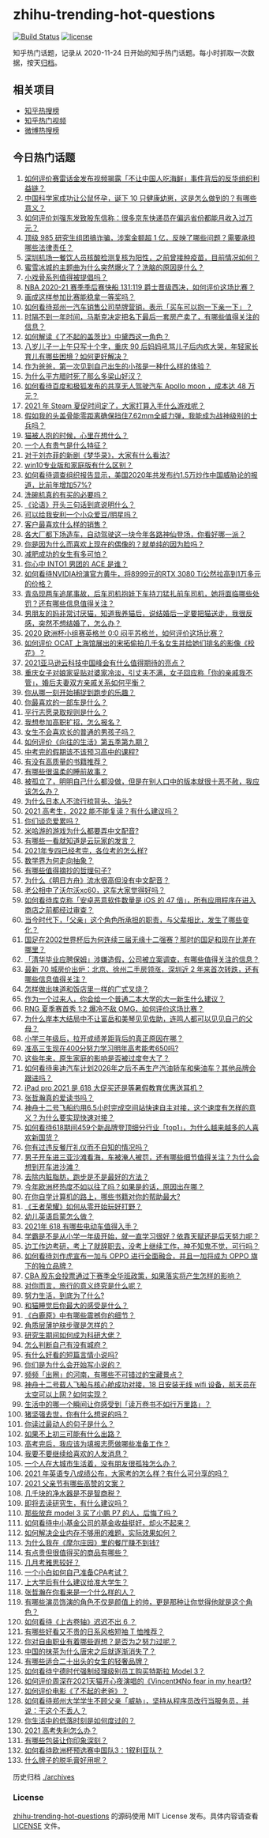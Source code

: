 # zhihu-trending-hot-questions

[![Build Status](https://github.com/justjavac/zhihu-trending-hot-questions/workflows/ci/badge.svg?branch=master)](https://github.com/justjavac/zhihu-trending-hot-questions/actions)
[![license](https://img.shields.io/github/license/justjavac/zhihu-trending-hot-questions)](https://github.com/justjavac/zhihu-trending-hot-questions/blob/master/LICENSE)

知乎热门话题，记录从 2020-11-24 日开始的知乎热门话题。每小时抓取一次数据，按天[归档](./archives)。

## 相关项目

- [知乎热搜榜](https://github.com/justjavac/zhihu-trending-top-search)
- [知乎热门视频](https://github.com/justjavac/zhihu-trending-hot-video)
- [微博热搜榜](https://github.com/justjavac/weibo-trending-hot-search)

## 今日热门话题

<!-- BEGIN -->
<!-- 最后更新时间 Sat Jun 19 2021 17:01:32 GMT+0800 (China Standard Time) -->

1. [如何评价赛雷话金发布视频揭露「不让中国人吃海鲜」事件背后的反华组织利益链？](https://www.zhihu.com/question/465827983)
2. [中国科学家成功让公鼠怀孕，诞下 10
   只健康幼崽，这是怎么做到的？有哪些意义？](https://www.zhihu.com/question/465862552)
3. [如何评价刘强东发致股东信称：很多京东快递员在偏远省份都能月收入过万元？](https://www.zhihu.com/question/465738678)
4. [顶级 985 研究生组团搞诈骗，涉案金额超 1
   亿，反映了哪些问题？需要承担哪些法律责任？](https://www.zhihu.com/question/465557339)
5. [深圳机场一餐饮人员核酸检测复核为阳性，之前曾接种疫苗，目前情况如何？](https://www.zhihu.com/question/465742318)
6. [蜜雪冰城的主题曲为什么突然爆火了？洗脑的原因是什么？](https://www.zhihu.com/question/464996660)
7. [小戏骨系列值得被提倡吗？](https://www.zhihu.com/question/354286546)
8. [NBA 2020-21 赛季季后赛快船 131:119
   爵士晋级西决，如何评价这场比赛？](https://www.zhihu.com/question/465889198)
9. [画成这样参加比赛能稳拿一等奖吗？](https://www.zhihu.com/question/460339045)
10. [如何看待郑州一汽车销售公司举牌营销，表示「买车可以抱一下亲一下」？](https://www.zhihu.com/question/465898157)
11. [时隔不到一年时间，马斯克决定把名下最后一套房产卖了，有哪些值得关注的信息？](https://www.zhihu.com/question/465124442)
12. [如何解读《了不起的盖茨比》中黛西这一角色？](https://www.zhihu.com/question/464349748)
13. [八岁儿子一上午只写十个字，重庆 90
    后妈妈吼骂儿子后内疚大哭，年轻家长育儿有哪些困境？如何更好解决？](https://www.zhihu.com/question/465723069)
14. [作为爸爸，第一次见到自己出生的小孩是一种什么样的体验？](https://www.zhihu.com/question/352453251)
15. [为什么平方腊时死了那么多梁山好汉？](https://www.zhihu.com/question/459476694)
16. [如何看待百度和极狐发布的共享无人驾驶汽车 Apollo moon ，成本达 48
    万元？](https://www.zhihu.com/question/465491193)
17. [2021 年 Steam 夏促时间定了，大家打算入手什么游戏呢？](https://www.zhihu.com/question/456973633)
18. [假如我的头盖骨能零距离确保挡住7.62mm全威力弹，我能成为战神级别的士兵吗？](https://www.zhihu.com/question/444459120)
19. [猫被人抱的时候，心里在想什么？](https://www.zhihu.com/question/463390158)
20. [一个人有贵气是什么特征？](https://www.zhihu.com/question/61071183)
21. [对于刘亦菲的新剧《梦华录》，大家有什么看法?](https://www.zhihu.com/question/463716425)
22. [win10专业版和家庭版有什么区别？](https://www.zhihu.com/question/51633999)
23. [如何看待调查组织报告显示，美国2020年共发布约1.5万炒作中国威胁论的报道，比前年增加57%?](https://www.zhihu.com/question/465877952)
24. [洗碗机真的有买的必要吗？](https://www.zhihu.com/question/460686191)
25. [《论语》开头三句话到底说明什么？](https://www.zhihu.com/question/458542584)
26. [可以给我安利一个小众爱豆/明星吗？](https://www.zhihu.com/question/465614095)
27. [客户最喜欢什么样的销售？](https://www.zhihu.com/question/379701960)
28. [各大厂都下场造车，自动驾驶这一块今年各路神仙登场，你看好哪一派？](https://www.zhihu.com/question/449638288)
29. [你是因为什么而喜欢上现在的偶像的？就单纯的因为脸吗？](https://www.zhihu.com/question/457095758)
30. [减肥成功的女生有多可怕？](https://www.zhihu.com/question/286406704)
31. [你心中 INTO1 男团的 ACE 是谁？](https://www.zhihu.com/question/457313739)
32. [如何看待NVIDIA扮演官方黄牛，将8999元的RTX 3080
    Ti公然拉高到1万多元的价格？](https://www.zhihu.com/question/465351692)
33. [青岛现两车追尾事故，后车司机抱娃下车持刀猛扎前车司机，她将面临哪些处罚？还有哪些信息值得关注？](https://www.zhihu.com/question/465539331)
34. [男朋友的妈非常讨厌猫，知道我养猫后，说结婚后一定要把猫送走，我很反感，突然不想结婚了，怎么办？](https://www.zhihu.com/question/458232041)
35. [2020 欧洲杯小组赛英格兰 0:0
    闷平苏格兰，如何评价这场比赛？](https://www.zhihu.com/question/465869044)
36. [如何评价 OCAT
    上海馆展出的宋拓偷拍几千名女生并给她们排名的影像《校花》？](https://www.zhihu.com/question/464804506)
37. [2021亚马逊云科技中国峰会有什么值得期待的亮点？](https://www.zhihu.com/question/465722407)
38. [重庆女子对娘家妥贴对婆家冷淡，引丈夫不满，女子回应称「你的亲戚我不管」，婚后夫妻双方亲戚关系如何平衡？](https://www.zhihu.com/question/465303509)
39. [你从哪一刻开始捕捉到跑步的乐趣？](https://www.zhihu.com/question/465706482)
40. [你最喜欢的一部车是什么？](https://www.zhihu.com/question/433083128)
41. [平行志愿录取规则是什么？](https://www.zhihu.com/question/329519343)
42. [我想参加高职扩招，怎么报名？](https://www.zhihu.com/question/458784955)
43. [女生不会喜欢长的普通的男孩子吗？](https://www.zhihu.com/question/463537285)
44. [如何评价《向往的生活》第五季第九期？](https://www.zhihu.com/question/465821181)
45. [中考完的假期该不该预习高中的课程?](https://www.zhihu.com/question/465192310)
46. [有没有高质量的书籍推荐？](https://www.zhihu.com/question/458685685)
47. [有哪些很温柔的睡前故事？](https://www.zhihu.com/question/412080562)
48. [被孤立了，明明自己什么都没做，但是在别人口中的版本就很十恶不赦，我应该怎么办？](https://www.zhihu.com/question/462683611)
49. [为什么日本人不流行梳背头、油头?](https://www.zhihu.com/question/335817516)
50. [2021 高考生，2022 能不能复读？有什么建议吗？](https://www.zhihu.com/question/406923647)
51. [你们谈恋爱累吗？](https://www.zhihu.com/question/399471584)
52. [米哈游的游戏为什么都要弄中文配音?](https://www.zhihu.com/question/464834809)
53. [有哪些一看就知道是云玩家的发言？](https://www.zhihu.com/question/458895664)
54. [2021年专四已经考完，各位考的怎么样?](https://www.zhihu.com/question/465911645)
55. [数学界为何走向抽象？](https://www.zhihu.com/question/389083941)
56. [有哪些值得摘抄的哲理句子?](https://www.zhihu.com/question/431469321)
57. [为什么《明日方舟》流水很高但没有中文配音？](https://www.zhihu.com/question/456723907)
58. [老公相中了沃尔沃xc60，这车大家觉得好吗？](https://www.zhihu.com/question/423496101)
59. [如何看待库克称「安卓恶意软件数量是 iOS 的 47
    倍」，所有应用程序在进入商店之前都经过审查？](https://www.zhihu.com/question/465597634)
60. [当今时代下，「父亲」这个角色所承担的职责，与父辈相比，发生了哪些变化？](https://www.zhihu.com/question/464399707)
61. [国足在2002世界杯后为何连续三届无缘十二强赛？那时的国足和现在比差在哪里？](https://www.zhihu.com/question/465257051)
62. [「清华毕业应聘保姆」涉嫌造假，公司被立案调查，有哪些值得关注的信息？](https://www.zhihu.com/question/465302863)
63. [最新 70 城房价出炉：北京、徐州二手房领涨，深圳近 2
    年来首次转跌，还有哪些信息值得关注？](https://www.zhihu.com/question/465523037)
64. [怎样做出味道和饭店里一样的广式叉烧？](https://www.zhihu.com/question/39424451)
65. [作为一个过来人，你会给一个普通二本大学的大一新生什么建议？](https://www.zhihu.com/question/344637747)
66. [RNG 夏季赛首秀 1:2 爆冷不敌 OMG，如何评价这场比赛？](https://www.zhihu.com/question/465769063)
67. [为什么岸本大结局中不让富岳和美琴见见佐助，连鸣人都可以见见自己的父母？](https://www.zhihu.com/question/463875382)
68. [小学三年级后，拉开成绩差距背后的真正原因在哪？](https://www.zhihu.com/question/459347986)
69. [准高三生现在400分努力学习明年高考能考650吗?](https://www.zhihu.com/question/464324966)
70. [这些年来，原生家庭的影响是否被过度夸大了？](https://www.zhihu.com/question/465550203)
71. [如何看待奥迪汽车计划2026年之后不再生产汽油轿车和柴油车？其他品牌会跟进吗？](https://www.zhihu.com/question/465729299)
72. [iPad pro 2021 是 618
    大促买还是等暑假教育优惠送耳机？](https://www.zhihu.com/question/455896469)
73. [张哲瀚真的爱读书吗？](https://www.zhihu.com/question/464735151)
74. [神舟十二号飞船约用6.5小时完成空间站快速自主对接，这个速度有怎样的意义？为什么要实现快速对接？](https://www.zhihu.com/question/465622134)
75. [如何看待618期间459个新品牌登顶细分行业「top1」，为什么越来越多的人喜欢新国货？](https://www.zhihu.com/question/465576651)
76. [你有过违反餐厅礼仪而不自知的情况吗？](https://www.zhihu.com/question/465084914)
77. [男子开车进三亚沙滩看海，车被淹人被罚，还有哪些细节值得关注？为什么会想到开车进沙滩？](https://www.zhihu.com/question/465091122)
78. [去除内脏脂肪，跑步是不是最好的方法？](https://www.zhihu.com/question/427095682)
79. [今年欧洲杯热度不如以往了吗？如果是的话，原因出在哪？](https://www.zhihu.com/question/464561713)
80. [在你自学计算机的路上，哪些书籍对你的帮助最大?](https://www.zhihu.com/question/421913237)
81. [《王者荣耀》如何从零开始玩好打野？](https://www.zhihu.com/question/311865436)
82. [幼儿英语启蒙怎么做？](https://www.zhihu.com/question/284647318)
83. [2021年 618 有哪些电动车值得入手？](https://www.zhihu.com/question/459895976)
84. [学霸是不是从小学一年级开始，就一直学习很好？依靠天赋还是后天努力呢？](https://www.zhihu.com/question/463736962)
85. [边工作边考研，考上了就辞职去，没考上继续工作，神不知鬼不觉，可行吗？](https://www.zhihu.com/question/324039053)
86. [如何看待刘作虎宣布一加与 OPPO 进行全面融合，并且一加将成为 OPPO
    旗下的独立品牌？](https://www.zhihu.com/question/465399919)
87. [CBA
    股东会投票通过下赛季全华班政策，如果落实将产生怎样的影响？](https://www.zhihu.com/question/465741384)
88. [对你而言，旅行的意义终究是什么呢？](https://www.zhihu.com/question/463033557)
89. [努力生活，到底为了什么?](https://www.zhihu.com/question/463790191)
90. [和猫睡觉后你最大的感受是什么？](https://www.zhihu.com/question/450683482)
91. [《白鹿原》中有哪些震撼你的细节？](https://www.zhihu.com/question/414015136)
92. [角质层薄护肤步骤是怎样的？](https://www.zhihu.com/question/463821732)
93. [研究生期间如何成为科研大佬？](https://www.zhihu.com/question/458196603)
94. [怎么判断自己有没有城府？](https://www.zhihu.com/question/275606514)
95. [有什么好看的短篇言情小说吗?](https://www.zhihu.com/question/330388045)
96. [你们是为什么会开始写小说的？](https://www.zhihu.com/question/461225225)
97. [频频「出圈」的河南，有哪些不可错过的宝藏景点？](https://www.zhihu.com/question/465291795)
98. [神舟十二号载人飞船与核心舱成功对接，18 日安装无线 wifi
    设备，航天员在太空可以上网？如何实现？](https://www.zhihu.com/question/465721875)
99. [生活中的哪一个瞬间让你感受到「读万卷书不如行万里路」？](https://www.zhihu.com/question/465112962)
100. [猪坚强去世，你有什么想说的吗？](https://www.zhihu.com/question/465475186)
101. [你读过最动人的句子是什么？](https://www.zhihu.com/question/457277397)
102. [如果不上初三可能有什么出路？](https://www.zhihu.com/question/464755406)
103. [高考完后，我应该为填报志愿做哪些准备工作？](https://www.zhihu.com/question/463900577)
104. [我要不要继续给喜欢的人发消息？](https://www.zhihu.com/question/378353180)
105. [一个人在大城市生活着，没有朋友很孤独怎么办？](https://www.zhihu.com/question/33276612)
106. [2021
     年英语专八成绩公布，大家考的怎么样？有什么可分享的吗？](https://www.zhihu.com/question/465569085)
107. [2021 父亲节有哪些高赞的文案？](https://www.zhihu.com/question/465116511)
108. [几千块的净水器是不是智商税？](https://www.zhihu.com/question/312697336)
109. [即将去读研究生，有什么建议吗？](https://www.zhihu.com/question/455377407)
110. [那些放弃 model 3 买了小鹏 P7 的人，后悔了吗？](https://www.zhihu.com/question/465497314)
111. [如何看待中小基金公司的基金收益挺好，却火不起来？](https://www.zhihu.com/question/465568314)
112. [如何解决企业内存不够用的难题，实际效果如何？](https://www.zhihu.com/question/465589982)
113. [为什么我在《摩尔庄园》里的餐厅赚不到钱?](https://www.zhihu.com/question/464607513)
114. [有点贵但很值得买的商品有哪些？](https://www.zhihu.com/question/23136740)
115. [几月考雅思较好？](https://www.zhihu.com/question/343303053)
116. [一个小白如何自己准备CPA考试？](https://www.zhihu.com/question/312410367)
117. [上大学后有什么建议给准大学生？](https://www.zhihu.com/question/49396543)
118. [张哲瀚在你看来是一个什么样的人？](https://www.zhihu.com/question/452636694)
119. [有哪些演员饰演的角色不仅是颜值上的帅，更是那种让你觉得他就是这个角色？](https://www.zhihu.com/question/464498742)
120. [如何看待《上古卷轴》迟迟不出 6 ？](https://www.zhihu.com/question/428760134)
121. [有哪些好看又不贵的日系风格短袖 T 恤推荐？](https://www.zhihu.com/question/267880033)
122. [你对自由职业有着哪些遐想？是否为之努力过呢？](https://www.zhihu.com/question/465140417)
123. [中国的抹茶为什么唐宋之后就逐渐消失了？](https://www.zhihu.com/question/22132630)
124. [有哪些适合二十出头的女生的轻奢品牌？](https://www.zhihu.com/question/50108354)
125. [如何看待宁德时代强制经理级别员工购买特斯拉 Model 3？](https://www.zhihu.com/question/465498143)
126. [如何评价周深在2021天猫开心夜演唱的《Vincent》《No fear in my
     heart》?](https://www.zhihu.com/question/465520401)
127. [如何评价电影《了不起的老爸》？](https://www.zhihu.com/question/452034545)
128. [如何看待郑州大学学生不顾父亲「威胁」，坚持从程序员改行当服务员，并说：干这个不丢人？](https://www.zhihu.com/question/465534726)
129. [你生活中的低落时刻是如何度过的？](https://www.zhihu.com/question/463532570)
130. [2021 高考失利怎么办？](https://www.zhihu.com/question/463989277)
131. [有哪些包装让你印象深刻？](https://www.zhihu.com/question/465430655)
132. [如何看待欧洲杯预选赛中国队3：1叙利亚队？](https://www.zhihu.com/question/465257936)
133. [什么牌子的脱毛膏好用呢？](https://www.zhihu.com/question/20299398)

<!-- END -->

历史归档 [./archives](./archives)

### License

[zhihu-trending-hot-questions](https://github.com/justjavac/zhihu-trending-hot-questions)
的源码使用 MIT License 发布。具体内容请查看 [LICENSE](./LICENSE) 文件。
